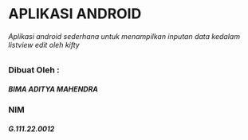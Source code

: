 # APLIKASI ANDROID
###### Aplikasi android sederhana untuk menampilkan inputan data kedalam listview edit oleh kifty

### Dibuat Oleh :
##### BIMA ADITYA MAHENDRA
### NIM
##### G.111.22.0012